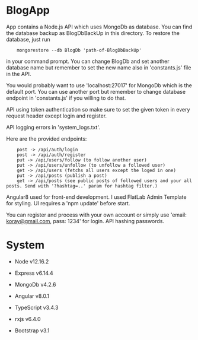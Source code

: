 # BlogApp

App contains a Node.js API which uses MongoDb as database. You can find the database backup as BlogDbBackUp in this directory.
To restore the database, just run

        mongorestore --db BlogDb 'path-of-BlogDbBackUp'

in your command prompt.
You can change BlogDb and set another database name but remember to set the new name also in 'constants.js' file in the API.

You would probably want to use 'localhost:27017' for MongoDb which is the default port.
You can use another port but remember to change database endpoint in 'constants.js' if you willing to do that.

API using token authentication so make sure to set the given token in every request header except login and register.

API logging errors in 'system_logs.txt'.

Here are the provided endpoints:

        post -> /api/auth/login 
        post -> /api/auth/register
        put -> /api/users/follow (to follow another user)
        put -> /api/users/unfollow (to unfollow a followed user)
        get -> /api/users (fetchs all users except the loged in one)
        put -> /api/posts (publish a post)
        get -> /api/posts (see public posts of followed users and your all posts. Send with '?hashtag=..' param for hashtag filter.)

Angular8 used for front-end development. I used FlatLab Admin Template for styling. UI requires a 'npm update' before start.

You can register and process with your own account or simply use 'email: koray@gmail.com, pass: 1234' for login. API hashing passwords.

# System

* Node v12.16.2
* Express v6.14.4

* MongoDb v4.2.6

* Angular v8.0.1
* TypeScript v3.4.3
* rxjs v6.4.0
* Bootstrap v3.1
